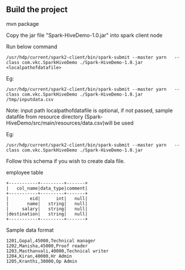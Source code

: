 
Build the project
-----------------
mvn package

Copy the jar file "Spark-HiveDemo-1.0.jar" into spark client node

Run below command
```
/usr/hdp/current/spark2-client/bin/spark-submit --master yarn   --class com.vkc.SparkHiveDemo ./Spark-HiveDemo-1.0.jar <localpathofdatafile>
```
Eg:
```
/usr/hdp/current/spark2-client/bin/spark-submit --master yarn   --class com.vkc.SparkHiveDemo ./Spark-HiveDemo-1.0.jar /tmp/inputdata.csv
```
Note: input path localpathofdatafile is optional, if not passed, sample datafile from resource directory (Spark-HiveDemo/src/main/resources/data.csv)will be used

Eg:
```
/usr/hdp/current/spark2-client/bin/spark-submit --master yarn   --class com.vkc.SparkHiveDemo ./Spark-HiveDemo-1.0.jar
```


Follow this schema if you wish to create dala file.

employee table

```
+-----------+---------+-------+
|   col_name|data_type|comment|
+-----------+---------+-------+
|        eid|      int|   null|
|       name|   string|   null|
|     salary|   string|   null|
|destination|   string|   null|
+-----------+---------+-------+
```

Sample data format
```
1201,Gopal,45000,Technical manager
1202,Manisha,45000,Proof reader
1203,Masthanvali,40000,Technical writer
1204,Kiran,40000,Hr Admin
1205,Kranthi,30000,Op Admin
```